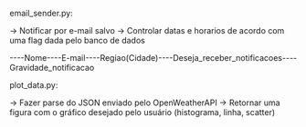 email_sender.py:

-> Notificar por e-mail salvo 
-> Controlar datas e horarios de acordo com uma flag dada pelo banco de dados

----Nome----E-mail----Regiao(Cidade)----Deseja_receber_notificacoes----Gravidade_notificacao

plot_data.py:

-> Fazer parse do JSON enviado pelo OpenWeatherAPI
-> Retornar uma figura com o gráfico desejado pelo usuário (histograma, linha, scatter)